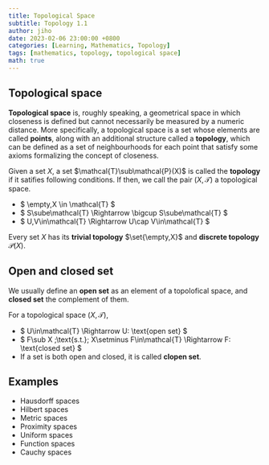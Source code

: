 ```yaml
---
title: Topological Space
subtitle: Topology 1.1
author: jiho
date: 2023-02-06 23:00:00 +0800
categories: [Learning, Mathematics, Topology]
tags: [mathematics, topology, topological space]
math: true
---
```


## Topological space

**Topological space** is, roughly speaking, a geometrical space in which closeness is defined but cannot necessarily
be measured by a numeric distance. More specifically, a topological space is a set whose elements are called **points**,
along with an additional structure called a **topology**, which can be defined as a set of neighbourhoods for
each point that satisfy some axioms formalizing the concept of closeness.

Given a set $X$, a set $\mathcal{T}\sub\mathcal{P}(X)$ is called the **topology** if it satifies following conditions. 
If then, we call the pair $(X,\mathcal{T})$ a topological space.
* $ \empty,X \in \mathcal{T} $
* $ S\sube\mathcal{T} \Rightarrow \bigcup S\sube\mathcal{T} $
* $ U,V\in\mathcal{T} \Rightarrow U\cap V\in\mathcal{T} $

Every set $X$ has its **trivial topology** $\set{\empty,X}$ and **discrete topology** $\mathcal{P}(X)$.

## Open and closed set

We usually define an **open set** as an element of a topolofical space, and **closed set** the complement of them.

For a topological space $(X,\mathcal{T})$,
* $ U\in\mathcal{T} \Rightarrow U: \text{open set} $
* $ F\sub X \;\text{s.t.}\; X\setminus F\in\mathcal{T} \Rightarrow F: \text{closed set} $
* If a set is both open and closed, it is called **clopen set**.

## Examples
* Hausdorff spaces
* Hilbert spaces
* Metric spaces
* Proximity spaces
* Uniform spaces
* Function spaces
* Cauchy spaces
